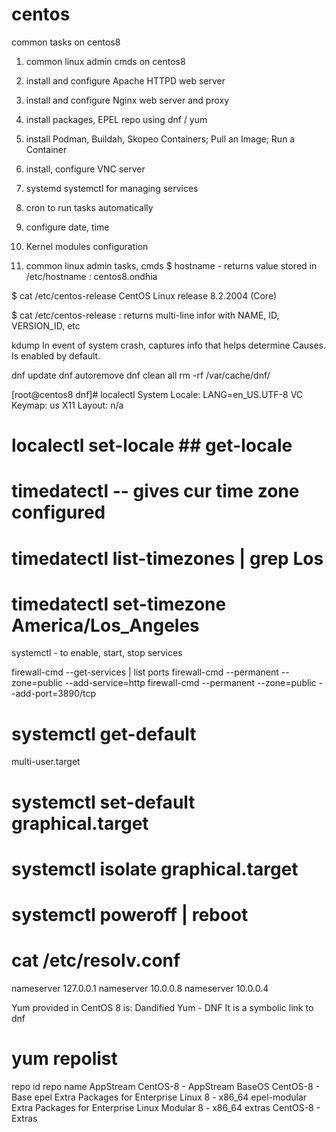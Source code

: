 # centos
common tasks on centos8
1. common linux admin cmds on centos8
2. install and configure Apache HTTPD web server
3. install and configure Nginx web server and proxy
4. install packages, EPEL repo using dnf / yum
5. install Podman, Buildah, Skopeo Containers; Pull an Image; Run a Container
6. install, configure VNC server
7. systemd systemctl for managing services
8. cron to run tasks automatically
9. configure date, time 
10. Kernel modules configuration

1. common linux admin tasks, cmds
$ hostname - returns value stored in /etc/hostname : centos8.ondhia

$ cat /etc/centos-release 
CentOS Linux release 8.2.2004 (Core) 

$ cat /etc/centos-release : returns multi-line infor with NAME, ID, VERSION_ID, etc

kdump
In event of system crash, captures info that helps determine Causes.
Is enabled by default. 

dnf update
dnf autoremove
dnf clean all 
rm -rf /var/cache/dnf/

[root@centos8 dnf]# localectl
   System Locale: LANG=en_US.UTF-8
       VC Keymap: us
      X11 Layout: n/a

# localectl set-locale    ## get-locale

# timedatectl   -- gives cur time zone configured
# timedatectl list-timezones | grep Los
# timedatectl set-timezone America/Los_Angeles

systemctl - to enable, start, stop services

firewall-cmd --get-services | list ports
firewall-cmd --permanent --zone=public --add-service=http
firewall-cmd --permanent --zone=public --add-port=3890/tcp

# systemctl get-default
multi-user.target
# systemctl set-default graphical.target
# systemctl isolate graphical.target
# systemctl poweroff | reboot

# cat /etc/resolv.conf
nameserver 127.0.0.1
nameserver 10.0.0.8
nameserver 10.0.0.4

Yum provided in CentOS 8 is: Dandified Yum - DNF
It is a symbolic link to dnf

# yum repolist
repo id                                        repo name
AppStream                                      CentOS-8 - AppStream
BaseOS                                         CentOS-8 - Base
epel                                           Extra Packages for Enterprise Linux 8 - x86_64
epel-modular                                   Extra Packages for Enterprise Linux Modular 8 - x86_64
extras                                         CentOS-8 - Extras




